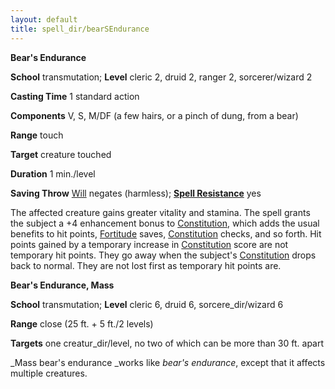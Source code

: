```yaml
---
layout: default
title: spell_dir/bearSEndurance
---
```

 **Bear's Endurance**

**School** transmutation; **Level** cleric 2, druid 2, ranger 2, sorcerer/wizard 2

**Casting Time** 1 standard action

**Components** V, S, M/DF (a few hairs, or a pinch of dung, from a bear)

**Range** touch

**Target** creature touched

**Duration** 1 min./level

**Saving Throw** [Will](../combat#_will) negates (harmless); **[Spell Resistance](../glossary#_spell-resistance)** yes

The affected creature gains greater vitality and stamina. The spell grants the subject a +4 enhancement bonus to [Constitution](../gettingStarted#_constitution), which adds the usual benefits to hit points, [Fortitude](../combat#_fortitude) saves, [Constitution](../gettingStarted#_constitution) checks, and so forth. Hit points gained by a temporary increase in [Constitution](../gettingStarted#_constitution) score are not temporary hit points. They go away when the subject's [Constitution](../gettingStarted#_constitution) drops back to normal. They are not lost first as temporary hit points are.

**Bear's Endurance, Mass**

**School** transmutation; **Level** cleric 6, druid 6, sorcere_dir/wizard 6

**Range** close (25 ft. + 5 ft./2 levels)

**Targets** one creatur_dir/level, no two of which can be more than 30 ft. apart

_Mass bear's endurance _works like _bear's endurance_, except that it affects multiple creatures.

